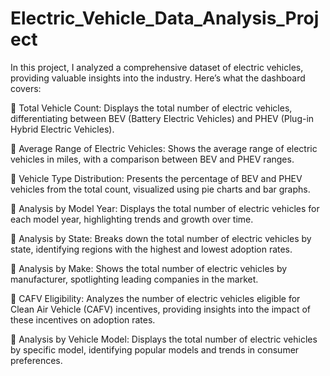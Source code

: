# Electric_Vehicle_Data_Analysis_Project
In this project, I analyzed a comprehensive dataset of electric vehicles, providing valuable insights into the industry. Here’s what the dashboard covers:

🔹 Total Vehicle Count: Displays the total number of electric vehicles, differentiating between BEV (Battery Electric Vehicles) and PHEV (Plug-in Hybrid Electric Vehicles).

🔹 Average Range of Electric Vehicles: Shows the average range of electric vehicles in miles, with a comparison between BEV and PHEV ranges.

🔹 Vehicle Type Distribution: Presents the percentage of BEV and PHEV vehicles from the total count, visualized using pie charts and bar graphs.

🔹 Analysis by Model Year: Displays the total number of electric vehicles for each model year, highlighting trends and growth over time.

🔹 Analysis by State: Breaks down the total number of electric vehicles by state, identifying regions with the highest and lowest adoption rates.

🔹 Analysis by Make: Shows the total number of electric vehicles by manufacturer, spotlighting leading companies in the market.

🔹 CAFV Eligibility: Analyzes the number of electric vehicles eligible for Clean Air Vehicle (CAFV) incentives, providing insights into the impact of these incentives on adoption rates.

🔹 Analysis by Vehicle Model: Displays the total number of electric vehicles by specific model, identifying popular models and trends in consumer preferences.
